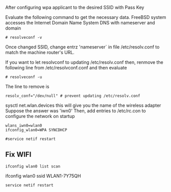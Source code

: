 

After configuring wpa applicant to the desired SSID with Pass Key

Evaluate the following command to get the necessary data. FreeBSD system accesses the Internet Domain Name System DNS with nameserver and domain

```
# resolveconf -v
```

Once changed SSID, change entrz 'nameserver` in file /etc/resolv.conf to match the machine router's URL.


If you want to let resolvconf to updating /etc/resolv.conf then, renmove the following line from /etc/resolvconf.conf and then evaluate 
```
# resolveconf -u
```

The line to remove is

```
resolv_conf="/dev/null" # prevent updating /etc/resolv.conf

```
sysctl net.wlan.devices
this will give you the name of the wireless adapter
Suppose the answer was 'iwn0'
Then,  add entries to /etc/rc.con to configure the network on startup
```
wlans_iwn0=wlan0
ifconfig_wlan0=WPA SYNCDHCP
```

```
#service netif restart
```

## Fix WIFI
```
ifconfig wlan0 list scan
```
ifconfig wlan0 ssid WLAN1-7Y75QH
```
service netif restart
```

